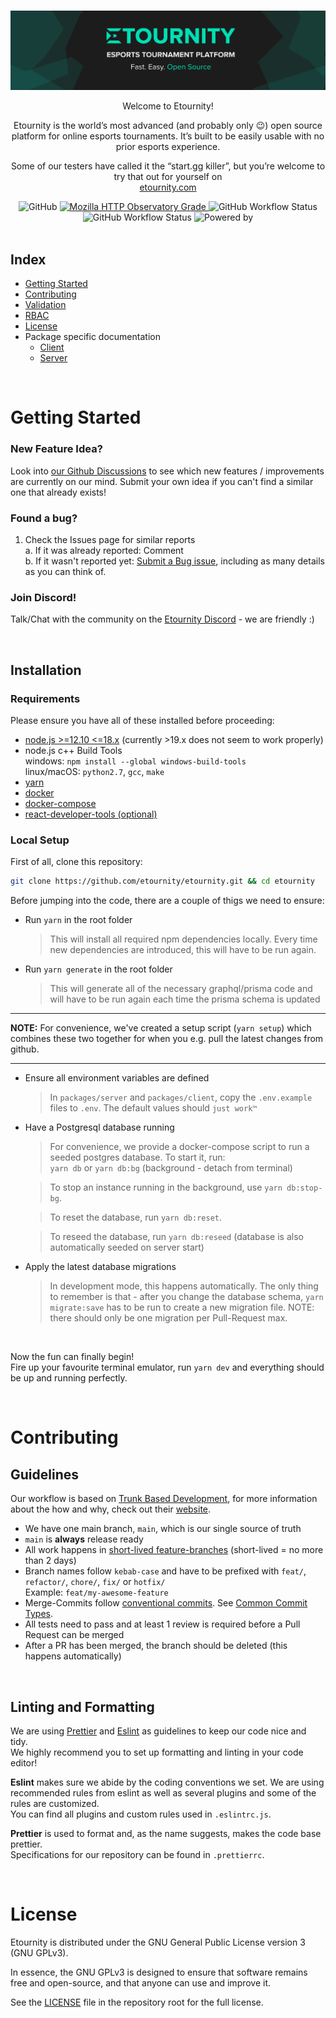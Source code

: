 <div align="center">
  <br>

![GitHubBanner](/docs/GitHub-Banner.png)

Welcome to Etournity!

Etournity is the world’s most advanced (and probably only 😉) open source platform for online esports tournaments. It’s built to be easily usable with no prior esports experience.

Some of our testers have called it the “start.gg killer”, but you’re welcome to try that out for yourself on\
[etournity.com](https://etournity.com)

  <img alt="GitHub" src="https://img.shields.io/github/license/etournity/etournity?color=3FB911">

  <a href="https://observatory.mozilla.org/analyze/etournity.com">
    <img src="https://img.shields.io/mozilla-observatory/grade/etournity.com?publish" alt="Mozilla HTTP Observatory Grade">
  </a>
 
  <img alt="GitHub Workflow Status" src="https://img.shields.io/github/actions/workflow/status/etournity/etournity/prod-backend.yaml?label=backend%20build">
  
  <img alt="GitHub Workflow Status" src="https://img.shields.io/github/actions/workflow/status/etournity/etournity/prod-frontend.yaml?label=frontend%20build">
  
  <img src="https://img.shields.io/badge/Powererd%20by-Electricity-brightgreen" alt="Powered by">
    
</div>
<br/>

## Index

- [Getting Started](#getting-started)
- [Contributing](#contributing)
- [Validation](/docs/VALIDATION.md)
- [RBAC](/docs/RBAC.md)
- [License](#license)
- Package specific documentation
  - [Client](/packages/client/README.md)
  - [Server](/packages/server/README.md)

<br/>

# Getting Started

### New Feature Idea?

Look into [our Github Discussions](https://github.com/etournity/etournity/discussions/categories/ideas) to see which new features / improvements are currently on our mind. Submit your own idea if you can't find a similar one that already exists!

### Found a bug?

1. Check the Issues page for similar reports\
  a. If it was already reported: Comment\
  b. If it wasn't reported yet: [Submit a Bug issue](https://github.com/etournity/etournity/issues/new?assignees=&labels=bug&template=BUG_REPORT.yml&title=%5BBug%5D%3A+), including as many details as you can think of.
  
### Join Discord!

Talk/Chat with the community on the [Etournity Discord](https://discord.gg/ysm29w7Yxn) - we are friendly :)

<br/>

## Installation

### Requirements

Please ensure you have all of these installed before proceeding:

- [node.js >=12.10 <=18.x](https://nodejs.org/en/download/releases) (currently >19.x does not seem to work properly)
- node.js c++ Build Tools\
  windows: `npm install --global windows-build-tools`\
  linux/macOS: `python2.7`, `gcc`, `make`
- [yarn](https://classic.yarnpkg.com/en/docs/install)
- [docker](https://docs.docker.com/engine/installation/#supported-platforms)
- [docker-compose](https://docs.docker.com/compose/install/)
- [react-developer-tools (optional)](https://reactjs.org/blog/2015/09/02/new-react-developer-tools.html#installation)

### Local Setup

First of all, clone this repository:

```bash
git clone https://github.com/etournity/etournity.git && cd etournity
```

Before jumping into the code, there are a couple of thigs we need to ensure:

- Run `yarn` in the root folder

  > This will install all required npm dependencies locally. Every time new dependencies are introduced, this will have to be run again.

- Run `yarn generate` in the root folder
  > This will generate all of the necessary graphql/prisma code and will have to be run again each time the prisma schema is updated

---

**NOTE:** For convenience, we've created a setup script (`yarn setup`) which combines these two together for when you e.g. pull the latest changes from github.

---

- Ensure all environment variables are defined

  > In `packages/server` and `packages/client`, copy the `.env.example` files to `.env`. The default values should `just work™`

- Have a Postgresql database running

  > For convenience, we provide a docker-compose script to run a seeded postgres database. To start it, run:\
  > `yarn db` or `yarn db:bg` (background - detach from terminal)

  > To stop an instance running in the background, use `yarn db:stop-bg`.

  > To reset the database, run `yarn db:reset`.

  > To reseed the database, run `yarn db:reseed` (database is also automatically seeded on server start)

- Apply the latest database migrations

  > In development mode, this happens automatically.
  > The only thing to remember is that - after you change the database schema, `yarn migrate:save` has to be run to create a new migration file.
  > NOTE: there should only be one migration per Pull-Request max.

<br/>

Now the fun can finally begin!\
Fire up your favourite terminal emulator, run `yarn dev` and everything should be up and running perfectly.

<br/>

# Contributing

## Guidelines

Our workflow is based on [Trunk Based Development](https://trunkbaseddevelopment.com/), for more information about the how and why, check out their [website](https://trunkbaseddevelopment.com/).

- We have one main branch, `main`, which is our single source of truth
- `main` is **always** release ready
- All work happens in [short-lived feature-branches](https://trunkbaseddevelopment.com/short-lived-feature-branches/) (short-lived = no more than 2 days)
- Branch names follow `kebab-case` and have to be prefixed with `feat/`, `refactor/`, `chore/`, `fix/` or `hotfix/`\
  Example: `feat/my-awesome-feature`
- Merge-Commits follow [conventional commits](https://www.conventionalcommits.org/en/v1.0.0/#summary). See [Common Commit Types](./pull_request_template.md).
- All tests need to pass and at least 1 review is required before a Pull Request can be merged
- After a PR has been merged, the branch should be deleted (this happens automatically)

<br/>

## Linting and Formatting

We are using [Prettier](https://prettier.io/) and [Eslint](https://eslint.org/) as guidelines to keep our code nice and tidy.\
We highly recommend you to set up formatting and linting in your code editor!

**Eslint** makes sure we abide by the coding conventions we set.
We are using recommended rules from eslint as well as several plugins and some of the rules are customized.\
You can find all plugins and custom rules used in `.eslintrc.js`.

**Prettier** is used to format and, as the name suggests, makes the code base prettier. \
Specifications for our repository can be found in `.prettierrc`.

<br/>

# License

Etournity is distributed under the GNU General Public License version 3 (GNU GPLv3).

In essence, the GNU GPLv3 is designed to ensure that software remains free and open-source, and that anyone can use and improve it.

See the [LICENSE](./LICENSE.md) file in the repository root for the full license.

